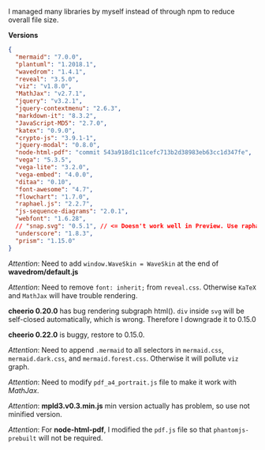 I managed many libraries by myself instead of through npm to reduce overall file size.

**Versions**

```json
{
  "mermaid": "7.0.0",
  "plantuml": "1.2018.1",
  "wavedrom": "1.4.1",
  "reveal": "3.5.0",
  "viz": "v1.8.0",
  "MathJax": "v2.7.1",
  "jquery": "v3.2.1",
  "jquery-contextmenu": "2.6.3",
  "markdown-it": "8.3.2",
  "JavaScript-MD5": "2.7.0",
  "katex": "0.9.0",
  "crypto-js": "3.9.1-1",
  "jquery-modal": "0.8.0",
  "node-html-pdf": "commit 543a918d1c11cefc713b2d38983eb63cc1d347fe",
  "vega": "5.3.5",
  "vega-lite": "3.2.0",
  "vega-embed": "4.0.0",
  "ditaa": "0.10",
  "font-awesome": "4.7",
  "flowchart": "1.7.0",
  "raphael.js": "2.2.7",
  "js-sequence-diagrams": "2.0.1",
  "webfont": "1.6.28",
  // "snap.svg": "0.5.1", // <= Doesn't work well in Preview. Use raphael.js instead
  "underscore": "1.8.3",
  "prism": "1.15.0"
}
```

_Attention_: Need to add `window.WaveSkin = WaveSkin` at the end of **wavedrom/default.js**

_Attention_: Need to remove `font: inherit;` from `reveal.css`. Otherwise `KaTeX` and `MathJax` will have trouble rendering.

**cheerio 0.20.0** has bug rendering subgraph html(). `div` inside `svg` will be self-closed automatically, which is wrong. Therefore I downgrade it to 0.15.0

**cheerio 0.22.0** is buggy, restore to 0.15.0.

_Attention_: Need to append `.mermaid` to all selectors in `mermaid.css`, `mermaid.dark.css`, and `mermaid.forest.css`. Otherwise it will pollute `viz` graph.

_Attention_: Need to modify `pdf_a4_portrait.js` file to make it work with _MathJax_.

_Attention_: **mpld3.v0.3.min.js** min version actually has problem, so use not minified version.

_Attention_: For **node-html-pdf**, I modified the `pdf.js` file so that `phantomjs-prebuilt` will not be required.
